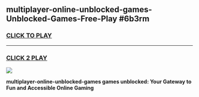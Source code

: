 
## multiplayer-online-unblocked-games-Unblocked-Games-Free-Play #6b3rm
<h3>
<a href="https://us.freeplayer.one?title=multiplayer-online-unblocked-games&ref=9M">CLICK TO PLAY</a></h3>
<hr>

<h3>
<a href="https://us.freeplayer.one?title=multiplayer-online-unblocked-games&ref=9M">CLICK 2 PLAY</a>
  
</h3>

<a href="https://us.freeplayer.one?title=multiplayer-online-unblocked-games&ref=9M"><img src="https://clearcache.store/games.png"></a>


**multiplayer-online-unblocked-games games unblocked: Your Gateway to Fun and Accessible Online Gaming**
